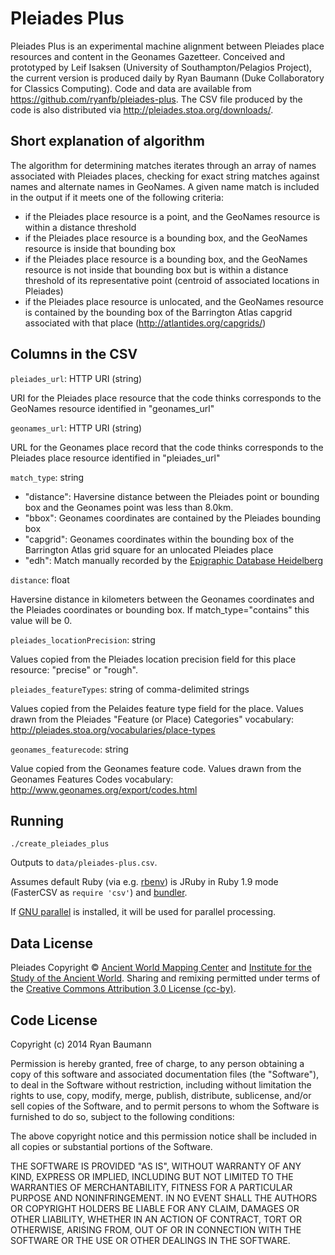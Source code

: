 Pleiades Plus
=============

Pleiades Plus is an experimental machine alignment between Pleiades place resources and content in the Geonames Gazetteer. Conceived and prototyped by Leif Isaksen (University of Southampton/Pelagios Project), the current version is produced daily by Ryan Baumann (Duke Collaboratory for Classics Computing). Code and data are available from https://github.com/ryanfb/pleiades-plus. The CSV file produced by the code is also distributed via http://pleiades.stoa.org/downloads/.

Short explanation of algorithm
------------------------------

The algorithm for determining matches iterates through an array of names associated with Pleiades places, checking for exact string matches against names and alternate names in GeoNames. A given name match is included in the output if it meets one of the following criteria:

* if the Pleiades place resource is a point, and the GeoNames resource is within a distance threshold
* if the Pleiades place resource is a bounding box, and the GeoNames resource is inside that bounding box
* if the Pleiades place resource is a bounding box, and the GeoNames resource is not inside that bounding box but is within a distance threshold of its representative point (centroid of associated locations in Pleiades)
* if the Pleiades place resource is unlocated, and the GeoNames resource is contained by the bounding box of the Barrington Atlas capgrid associated with that place (http://atlantides.org/capgrids/)

Columns in the CSV
------------------

`pleiades_url`: HTTP URI (string)

URI for the Pleiades place resource that the code thinks corresponds to the GeoNames resource identified in "geonames_url"

`geonames_url`: HTTP URI (string)

URL for the Geonames place record that the code thinks corresponds to the Pleiades place resource identified in "pleiades_url"

`match_type`: string

* "distance": Haversine distance between the Pleiades point or bounding box and the Geonames point was less than 8.0km.
* "bbox": Geonames coordinates are contained by the Pleiades bounding box
* "capgrid": Geonames coordinates within the bounding box of the Barrington Atlas grid square for an unlocated Pleiades place
* "edh": Match manually recorded by the [Epigraphic Database Heidelberg](http://edh-www.adw.uni-heidelberg.de/home)

`distance`: float

Haversine distance in kilometers between the Geonames coordinates and the Pleiades coordinates or bounding box. If match_type="contains" this value will be 0.

`pleiades_locationPrecision`: string

Values copied from the Pleiades location precision field for this place resource: "precise" or "rough".

`pleiades_featureTypes`: string of comma-delimited strings

Values copied from the Pelaides feature type field for the place. Values drawn from the Pleiades "Feature (or Place) Categories" vocabulary: http://pleiades.stoa.org/vocabularies/place-types

`geonames_featurecode`: string

Value copied from the Geonames feature code. Values drawn from the Geonames Features Codes vocabulary: http://www.geonames.org/export/codes.html

Running
-------

    ./create_pleiades_plus

Outputs to `data/pleiades-plus.csv`.

Assumes default Ruby (via e.g. [rbenv](https://github.com/sstephenson/rbenv)) is JRuby in Ruby 1.9 mode (FasterCSV as `require 'csv'`) and [bundler](http://bundler.io/).

If [GNU parallel](http://www.gnu.org/software/parallel/) is installed, it will be used for parallel processing.

Data License
------------

Pleiades Copyright © [Ancient World Mapping Center](http://www.unc.edu/awmc/) and [Institute for the Study of the Ancient World](http://www.nyu.edu/isaw/). Sharing and remixing permitted under terms of the [Creative Commons Attribution 3.0 License (cc-by)](http://creativecommons.org/licenses/by/3.0/us/).

Code License
------------

Copyright (c) 2014 Ryan Baumann

Permission is hereby granted, free of charge, to any person obtaining a copy
of this software and associated documentation files (the "Software"), to deal
in the Software without restriction, including without limitation the rights
to use, copy, modify, merge, publish, distribute, sublicense, and/or sell
copies of the Software, and to permit persons to whom the Software is
furnished to do so, subject to the following conditions:

The above copyright notice and this permission notice shall be included in
all copies or substantial portions of the Software.

THE SOFTWARE IS PROVIDED "AS IS", WITHOUT WARRANTY OF ANY KIND, EXPRESS OR
IMPLIED, INCLUDING BUT NOT LIMITED TO THE WARRANTIES OF MERCHANTABILITY,
FITNESS FOR A PARTICULAR PURPOSE AND NONINFRINGEMENT. IN NO EVENT SHALL THE
AUTHORS OR COPYRIGHT HOLDERS BE LIABLE FOR ANY CLAIM, DAMAGES OR OTHER
LIABILITY, WHETHER IN AN ACTION OF CONTRACT, TORT OR OTHERWISE, ARISING FROM,
OUT OF OR IN CONNECTION WITH THE SOFTWARE OR THE USE OR OTHER DEALINGS IN
THE SOFTWARE.

